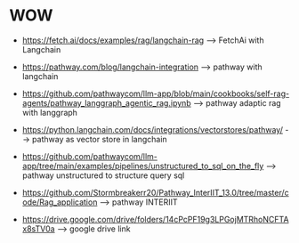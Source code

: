 # WOW

- https://fetch.ai/docs/examples/rag/langchain-rag --> FetchAi with Langchain
- https://pathway.com/blog/langchain-integration --> pathway with langchain 
- https://github.com/pathwaycom/llm-app/blob/main/cookbooks/self-rag-agents/pathway_langgraph_agentic_rag.ipynb --> pathway adaptic rag with langgraph 
- https://python.langchain.com/docs/integrations/vectorstores/pathway/ --> pathway as vector store in langchain 
- https://github.com/pathwaycom/llm-app/tree/main/examples/pipelines/unstructured_to_sql_on_the_fly --> pathway unstructured to structure query sql 
- https://github.com/Stormbreakerr20/Pathway_InterIIT_13.0/tree/master/code/Rag_application --> pathway INTERIIT

- https://drive.google.com/drive/folders/14cPcPF19g3LPGojMTRhoNCFTAx8sTV0a --> google drive link 